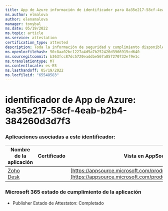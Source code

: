 ```yaml
---
title: App de Azure información de identificador para 8a35e217-58cf-4eab-b2b4-384260d3d7f3
ms.author: elmalova
author: elenamalova
manager: tonybal
ms.date: 05/19/2022
ms.topic: article
ms.service: attestation
certification_type: attested
description: Toda la información de seguridad y cumplimiento disponible para 8a35e217-58cf-4eab-b2b4-384260d3d7f3.
ms.openlocfilehash: 50c8aa02bc1227a4d5a7b252426d3966915cd640
ms.sourcegitcommit: b363fcc87dc5720eaddbe567a857270732ef9e1c
ms.translationtype: MT
ms.contentlocale: es-ES
ms.lasthandoff: 05/19/2022
ms.locfileid: "65548583"
---
```

# <a name="azure-app-id-8a35e217-58cf-4eab-b2b4-384260d3d7f3"></a>identificador de App de Azure: 8a35e217-58cf-4eab-b2b4-384260d3d7f3


### <a name="apps-associated-with-this-id"></a>Aplicaciones asociadas a este identificador:
| **Nombre de la aplicación** | **Certificado** | **Vista en AppSource** |
|--------------|---------------|-----------------------|
| [Zoho Desk](../forward/WA104382044.md) |  | [https://appsource.microsoft.com/product/office/WA104382044](https://appsource.microsoft.com/product/office/WA104382044) |

### <a name="microsoft-365-app-compliance-status"></a>Microsoft 365 estado de cumplimiento de la aplicación
- Publisher Estado de Attestaton: Completado
